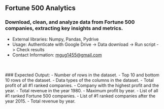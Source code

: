 ## Fortune 500 Analytics

### Download, clean, and analyze data from Fortune 500 companies, extracting key insights and metrics.

- External libraries: Numpy, Pandas, Pydrive
- Usage: Authenticate with Google Drive -> Data download -> Run script -> Check results
- Contact Information: [mgug1455@gmail.com](mailto:mgug1455@gmail.com)
<br>
<br>
### Expected Output:
- Number of rows in the dataset.
- Top 10 and bottom 10 rows of the dataset.
- Data types of the columns in the dataset.
- Total profit of all #1 ranked companies.
- Company with the highest profit and the year.
- Total revenue in the year 1980.
- Maximum profit by year.
- List of all #1 ranked Fortune 500 companies.
- List of #1 ranked companies after the year 2015.
- Total revenue by year.
